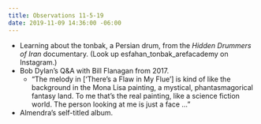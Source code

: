 ```yaml
---
title: Observations 11-5-19
date: 2019-11-09 14:36:00 -06:00
---
```


- Learning about the tonbak, a Persian drum, from the *Hidden Drummers of Iran* documentary. (Look up esfahan_tonbak_arefacademy on Instagram.)
- Bob Dylan’s Q&A with Bill Flanagan from 2017.
	- “The melody in [‘There’s a Flaw in My Flue’] is kind of like the background in the Mona Lisa painting, a mystical, phantasmagorical fantasy land. To me that’s the real painting, like a science fiction world. The person looking at me is just a face …”
- Almendra’s self-titled album.